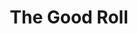 ---
title: The Good Roll
featured: true
url: 'https://www.thegoodroll.nl'
categories:
  - 7adab10c-985b-42e2-ab8c-eee35b5a8817
tags:
  - reduce
countries:
  - nl
description: >-
  Mail order 100% tree-friendly toilet paper made from post-consumer recycled
  paper.  50% of net profit from sales of The Good Roll is invested in the
  installation of safe toilets in East Africa.
image: null
blueprint: action

---